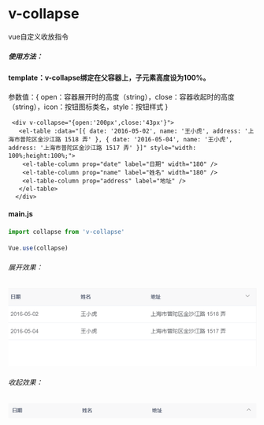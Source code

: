 # v-collapse
vue自定义收放指令



##### 使用方法：

#### template：v-collapse绑定在父容器上，子元素高度设为100%。

参数值：{ open：容器展开时的高度（string），close：容器收起时的高度（string），icon：按钮图标类名，style：按钮样式 }

```vue
 <div v-collapse="{open:'200px',close:'43px'}"> 
   <el-table :data="[{ date: '2016-05-02', name: '王小虎', address: '上海市普陀区金沙江路 1518 弄' }, { date: '2016-05-04', name: '王小虎', address: '上海市普陀区金沙江路 1517 弄' }]" style="width: 100%;height:100%;"> 
    <el-table-column prop="date" label="日期" width="180" /> 
    <el-table-column prop="name" label="姓名" width="180" /> 
    <el-table-column prop="address" label="地址" /> 
   </el-table> 
  </div>
```

#### main.js

```js
import collapse from 'v-collapse'

Vue.use(collapse)
```

###### 展开效果：

![](./static/images/open.png)

###### 收起效果：

![](./static/images/close.png)